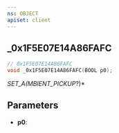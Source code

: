 ```yaml
---
ns: OBJECT
apiset: client
---
```

## _0x1F5E07E14A86FAFC

```c
// 0x1F5E07E14A86FAFC
void _0x1F5E07E14A86FAFC(BOOL p0);
```

_SET_A(MBIENT_PICKUP_?)*

## Parameters
* **p0**:



